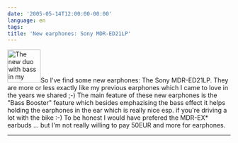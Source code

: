 ```yaml
---
date: '2005-05-14T12:00:00-00:00'
language: en
tags:
title: 'New earphones: Sony MDR-ED21LP'
---
```



<a class="left" href="http://www.flickr.com/photos/zerok/13743876/" title="Photo Sharing"><img src="http://photos10.flickr.com/13743876_71eba388dc_s.jpg" width="75" height="75" alt="The new duo with bass in my pocket" /></a>So I've find some new earphones: The Sony MDR-ED21LP. They are more or less exactly like my previous earphones which I came to love in the years we shared ;-) The main feature of these new earphones is the "Bass Booster" feature which besides emphazising the bass effect it helps holding the earphones in the ear which is really nice esp. if you're driving a lot with the bike :-) To be honest I would have prefered the MDR-EX* earbuds ... but I'm not really willing to pay 50EUR and more for earphones.

-------------------------------


